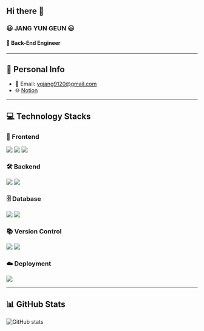 ## Hi there 👋

### 😃 JANG YUN GEUN 😃
#### 🌱 Back-End Engineer

---

## 📄 Personal Info
- 📧 Email: ygjang9120@gmail.com
- 🌐 [Notion](https://road-particle-453.notion.site/dc7ad3aca22f48cabfaa0ac927c8f580?pvs=4)

---

## 💻 Technology Stacks

### 🎨 Frontend
<span><img src="https://img.shields.io/badge/HTML-E34F26?style=flat&logo=html5&logoColor=white"/></span>
<span><img src="https://img.shields.io/badge/CSS-1572B6?style=flat&logo=css3&logoColor=white"/></span>
<span><img src="https://img.shields.io/badge/JavaScript-F7DF1E?style=flat&logo=javascript&logoColor=white"/></span>

### 🛠 Backend
<span><img src="https://img.shields.io/badge/Java-5382A1?style=flat"/></span>
<span><img src="https://img.shields.io/badge/Springboot-6DB33F?style=flat&logo=springboot&logoColor=white"/></span>

### 🗄 Database
<span><img src="https://img.shields.io/badge/Oracle-F80000?style=flat&logo=oracle&logoColor=white"/></span>
<span><img src="https://img.shields.io/badge/MongoDB-4ea94b?style=flat&logo=mongodb&logoColor=white"/></span>

### 📚 Version Control
<span><img src="https://img.shields.io/badge/Git-F05032?style=flat&logo=git&logoColor=white"/></span>
<span><img src="https://img.shields.io/badge/GitHub-181717?style=flat&logo=github&logoColor=white"/></span>

### ☁️ Deployment
<span><img src="https://img.shields.io/badge/AWS-FF9900?style=flat&logo=amazon-aws&logoColor=white"/></span>

---

## 📊 GitHub Stats
![GitHub stats](https://github-readme-stats.vercel.app/api?username=jang1234567&show_icons=true&theme=buefy)
